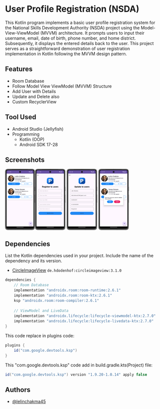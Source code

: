 
# User Profile Registration (NSDA)

This Kotlin program implements a basic user profile registration system for the National Skills Development Authority (NSDA) project using the Model-View-ViewModel (MVVM) architecture. It prompts users to input their username, email, date of birth, phone number, and home district. Subsequently, it displays the entered details back to the user. This project serves as a straightforward demonstration of user registration implementation in Kotlin following the MVVM design pattern.


## Features

- Room Database
- Follow Model View ViewModel (MVVM) Structure
- Add User with Details
- Update and Delete also
- Custom RecyclerView


## Tool Used

- Android Studio (Jellyfish)
- Programming
    - Kotlin (OOP)
    - Android SDK 17-28


## Screenshots

<img src="https://github.com/lelinchakma45/UserProfileRegistration/blob/master/app/src/main/screenshoot/Screenshot_20240516_091832.png?raw=true" alt="Splash Screen" width="98" height="200" /><img src="https://github.com/lelinchakma45/UserProfileRegistration/blob/master/app/src/main/screenshoot/Screenshot_20240516_091801.png?raw=true" alt="Splash Screen" width="100" height="200" /> <img src="https://github.com/lelinchakma45/UserProfileRegistration/blob/master/app/src/main/screenshoot/Screenshot_20240516_091843.png?raw=true" alt="Splash Screen" width="100" height="200" /> <img src="https://github.com/lelinchakma45/UserProfileRegistration/blob/master/app/src/main/screenshoot/Screenshot_20240516_091857.png?raw=true" alt="Splash Screen" width="100" height="200" /> 


## Dependencies

List the Kotlin dependencies used in your project. Include the name of the dependency and its version.

- [CircleImageView](https://github.com/hdodenhof/CircleImageView)
```de.hdodenhof:circleimageview:3.1.0```

```gradle
dependencies {
    // Room Database
    implementation "androidx.room:room-runtime:2.6.1"
    implementation "androidx.room:room-ktx:2.6.1"
    ksp "androidx.room:room-compiler:2.6.1"

    // ViewModel and LiveData
    implementation "androidx.lifecycle:lifecycle-viewmodel-ktx:2.7.0"
    implementation "androidx.lifecycle:lifecycle-livedata-ktx:2.7.0"
}
```
This code replace in plugins code:
```gradle
plugins {
    id("com.google.devtools.ksp")
}
```

This "com.google.devtools.ksp" code add in build.gradle.kts(Project) file:

```gradle
id("com.google.devtools.ksp") version "1.9.20-1.0.14" apply false
```

## Authors

- [@lelinchakma45](https://www.github.com/lelinchakma45)

